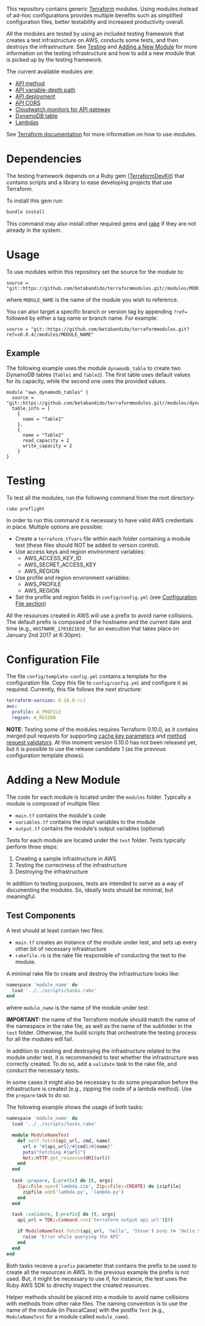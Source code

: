 This repository contains generic [Terraform](https://www.terraform.io) modules. Using modules instead of ad-hoc configurations provides multiple benefits such as simplified configuration files, better testability and increased productivity overall.

All the modules are tested by using an included testing framework that creates a test infrastructure on AWS, conducts some tests, and then destroys the infrastructure. See [Testing](#testing) and [Adding a New Module](#adding-a-new-module) for more information on the testing infrastructure and how to add a new module that is picked up by the testing framework.

The current available modules are:

* [API method](modules/api_method/README.md)
* [API variable-depth path](modules/api_path/README.md)
* [API deployment](modules/api_deployment/README.md)
* [API CORS](modules/api_cors/README.md)
* [Cloudwatch monitors for API gateway](modules/api_cloudwatch_monitors/README.md)
* [DynamoDB table](modules/dynamodb_table/README.md)
* [Lambdas](modules/lambda/README.md)

See [Terraform documentation](https://www.terraform.io/docs/modules/usage.html) for more information on how to use modules.

# Dependencies

The testing framework depends on a Ruby gem ([TerraformDevKit](https://rubygems.org/gems/TerraformDevKit)) that contains scripts and a library to ease developing projects that use Terraform.

To install this gem run:

```bash
bundle install
```

This command may also install other required gems and [rake](https://github.com/ruby/rake) if they are not already in the system.

# Usage

To use modules within this repository set the source for the module to:

    source = "git::https://github.com/betabandido/terraformmodules.git//modules/MODULE_NAME"
    
where `MODULE_NAME` is the name of the module you wish to reference.

You can also target a specific branch or version tag by appending `?ref=` followed by either a tag name or branch name. For example:

    source = "git::https://github.com/betabandido/terraformmodules.git?ref=v0.0.4//modules/MODULE_NAME"

## Example

The following example uses the module `dynamodb_table` to create two DynamoDB tables (`Table1` and `Table2`). The first table uses default values for its capacity, while the second one uses the provided values.

```hcl
module "aws_dynamodb_tables" {
  source = "git::https://github.com/betabandido/terraformmodules.git//modules/dynamodb_table"
  table_info = [
    {
      name = "Table1"
    },
    {
      name = "Table2"
      read_capacity = 2
      write_capacity = 2
    }
}
```

# Testing

To test all the modules, run the following command from the root directory:

    rake preflight

In order to run this command it is necessary to have valid AWS credentials in place. Multiple options are possible:

* Create a `terraform.tfvars` file within each folder containing a module test (these files should NOT be added to version control).
* Use access keys and region environment variables:
  * AWS_ACCESS_KEY_ID
  * AWS_SECRET_ACCESS_KEY
  * AWS_REGION
* Use profile and region environment variables:
  * AWS_PROFILE
  * AWS_REGION
* Set the profile and region fields in `config/config.yml` (see [Configuration File section](#configuration-file))

All the resources created in AWS will use a prefix to avoid name collisions. The default prefix is composed of the hostname and the current date and time (e.g., `HOSTNAME_1701021830_` for an execution that takes place on January 2nd 2017 at 6:30pm).

# Configuration File

The file `config/template-config.yml` contains a template for the configuration file. Copy this file to `config/config.yml` and configure it as required. Currently, this file follows the next structure:

```yaml
terraform-version: 0.10.0-rc1
aws:
  profile: A_PROFILE
  region: A_REGION
```

**NOTE**: Testing some of the modules requires Terraform 0.10.0, as it contains merged pull requests for supporting [cache key parameters](https://github.com/terraform-providers/terraform-provider-aws/pull/893) and [method request validators](https://github.com/terraform-providers/terraform-provider-aws/pull/1064). At this moment version 0.10.0 has not been released yet, but it is possible to use the release candidate 1 (as the previous configuration template shows).

# Adding a New Module

The code for each module is located under the `modules` folder. Typically a module is composed of multiple files:

* `main.tf` contains the module's code
* `variables.tf` contains the input variables to the module
* `output.tf` contains the module's output variables (optional)

Tests for each module are located under the `test` folder. Tests typically perform three steps:

1. Creating a sample infrastructure in AWS
2. Testing the correctness of the infrastructure
3. Destroying the infrastructure

In addition to testing purposes, tests are intended to serve as a way of documenting the modules. So, ideally tests should be minimal, but meaningful.

## Test Components

A test should at least contain two files:

* `main.tf` creates an instance of the module under test, and sets up every other bit of necessary infrastructure
* `rakefile.rb` is the rake file responsible of conducting the test to the module.

A minimal rake file to create and destroy the infrastructure looks like:

```ruby
namespace 'module_name' do
  load '../../scripts/tasks.rake'
end
```

where `module_name` is the name of the module under test.

**IMPORTANT:** the name of the Terraform module should match the name of the namespace in the rake file, as well as the name of the subfolder in the `test` folder. Otherwise, the build scripts that orchestrate the testing process for all the modules will fail.

In addition to creating and destroying the infrastructure related to the module under test, it is recommended to test whether the infrastructure was correctly created. To do so, add a `validate` task to the rake file, and conduct the necessary tests.

In some cases it might also be necessary to do some preparation before the infrastructure is created (e.g., zipping the code of a lambda method). Use the `prepare` task to do so.

The following example shows the usage of both tasks:

```ruby
namespace 'module_name' do
  load '../../scripts/tasks.rake'

  module ModuleNameTest
    def self.fetch(api_url, cmd, name)
      url = "#{api_url}/#{cmd}/#{name}"
      puts("Fetching #{url}")
      Net::HTTP.get_response(URI(url))
    end
  end
  
  task :prepare, [:prefix] do |t, args|
    Zip::File.open('lambda.zip', Zip::File::CREATE) do |zipfile|
      zipfile.add('lambda.py', 'lambda.py')
    end
  end

  task :validate, [:prefix] do |t, args|
    api_url = TDK::Command.run('terraform output api_url')[0]

    if ModuleNameTest.fetch(api_url, 'hello', 'Steve').body != 'Hello Steve'
      raise 'Error while querying the API'
    end
  end
end
```

Both tasks receive a `prefix` parameter that contains the prefix to be used to create all the resources in AWS. In the previous example the prefix is not used. But, it might be necessary to use if, for instance, the test uses the Ruby AWS SDK to directly inspect the created resources.

Helper methods should be placed into a module to avoid name collisions with methods from other rake files. The naming convention is to use the name of the module (in PascalCase) with the postfix `Test` (e.g., `ModuleNameTest` for a module called `module_name`).
